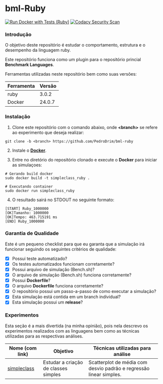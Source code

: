 # bml-Ruby

[![Run Docker with Tests (Ruby)](https://github.com/PedroDrim/bml-ruby/actions/workflows/ruby.yml/badge.svg?branch=simpleclass)](https://github.com/PedroDrim/bml-ruby/actions/workflows/ruby.yml)
[![Codacy Security Scan](https://github.com/PedroDrim/bml-ruby/actions/workflows/codacy.yml/badge.svg?branch=simpleclass)](https://github.com/PedroDrim/bml-ruby/actions/workflows/codacy.yml)

### Introdução

O objetivo deste repositório é estudar o comportamento, estrutura e o desempenho da linguagem ruby.

Este repositório funciona como um plugin para o repositório princial **Benchmark Languages**.

Ferramentas utilizadas neste repositório bem como suas versões:

|Ferramenta |Versão  |
|-----------|--------|
|ruby       |3.0.2   |
|Docker     |24.0.7  |

### Instalação

1. Clone este repositório com o comando abaixo, onde **\<branch\>** se refere ao experimento que deseja realizar:

```
git clone -b <branch> https://github.com/PedroDrim/bml-ruby
```

2. Instale o [**Docker**](https://docs.docker.com/engine/install/).

3. Entre no diretório do repositório clonado e execute o **Docker** para iniciar as simulaçoes:

```
# Gerando build docker
sudo docker build -t simpleclass_ruby .

# Executando container
sudo docker run simpleclass_ruby
```

4. O resultado sairá no STDOUT no seguinte formato:

```
[START] Ruby_1000000
[OK]Tamanho: 1000000
[OK]Tempo: 463.715191 ms
[END] Ruby_1000000
```

### Garantia de Qualidade

Este é um pequeno checklist para que eu garanta que a simulação irá funcionar seguindo os seguintes critérios de qualidade:

- [x] Possui teste automatizado?
- [x] Os testes automatizados funcionam corretamente?
- [x] Possui arquivo de simulação (Bench.sh)?
- [x] O arquivo de simulação (Bench.sh) funciona corretamente?
- [x] Possui **Dockerfile**?
- [x] O arquivo **Dockerfile** funciona corretamente?
- [x] O repositório possui um passo-a-passo de como executar a simulação?
- [x] Esta simulação está contida em um branch individual?
- [x] Esta simulação possui um **release**?

### Experimentos

Esta seção é a mais divertida (na minha opinião), pois nela descrevo os experimentos realizados com as linguagens bem como as técnicas utilizadas para as respectivas análises.

| Nome (com link) | Objetivo | Técnicas utilizadas para análise |
|-----------------|----------|----------------------------------|
| [simpleclass](https://github.com/PedroDrim/Benchmark-Languages/blob/simpleclass/Documents/simpleclass.md) | Estudar a criação de classes simples | Scatterplot de média com desvio padrão e regressão linear simples.|
